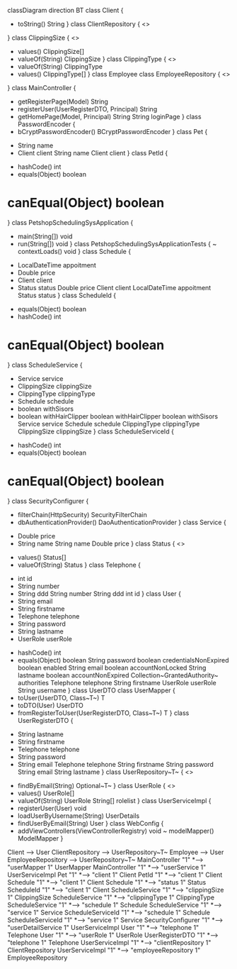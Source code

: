 classDiagram
direction BT
class Client {
  + toString() String
}
class ClientRepository {
<<Interface>>

}
class ClippingSize {
<<enumeration>>
  + values() ClippingSize[]
  + valueOf(String) ClippingSize
}
class ClippingType {
<<enumeration>>
  + valueOf(String) ClippingType
  + values() ClippingType[]
}
class Employee
class EmployeeRepository {
<<Interface>>

}
class MainController {
  + getRegisterPage(Model) String
  + registerUser(UserRegisterDTO, Principal) String
  + getHomePage(Model, Principal) String
   String loginPage
}
class PasswordEncoder {
  + bCryptPasswordEncoder() BCryptPasswordEncoder
}
class Pet {
  - String name
  - Client client
   String name
   Client client
}
class PetId {
  + hashCode() int
  + equals(Object) boolean
  # canEqual(Object) boolean
}
class PetshopSchedulingSysApplication {
  + main(String[]) void
  + run(String[]) void
}
class PetshopSchedulingSysApplicationTests {
  ~ contextLoads() void
}
class Schedule {
  - LocalDateTime appoitment
  - Double price
  - Client client
  - Status status
   Double price
   Client client
   LocalDateTime appoitment
   Status status
}
class ScheduleId {
  + equals(Object) boolean
  + hashCode() int
  # canEqual(Object) boolean
}
class ScheduleService {
  - Service service
  - ClippingSize clippingSize
  - ClippingType clippingType
  - Schedule schedule
  - boolean withSisors
  - boolean withHairClipper
   boolean withHairClipper
   boolean withSisors
   Service service
   Schedule schedule
   ClippingType clippingType
   ClippingSize clippingSize
}
class ScheduleServiceId {
  + hashCode() int
  + equals(Object) boolean
  # canEqual(Object) boolean
}
class SecurityConfigurer {
  + filterChain(HttpSecurity) SecurityFilterChain
  + dbAuthenticationProvider() DaoAuthenticationProvider
}
class Service {
  - Double price
  - String name
   String name
   Double price
}
class Status {
<<enumeration>>
  + values() Status[]
  + valueOf(String) Status
}
class Telephone {
  - int id
  - String number
  - String ddd
   String number
   String ddd
   int id
}
class User {
  - String email
  - String firstname
  - Telephone telephone
  - String password
  - String lastname
  - UserRole userRole
  + hashCode() int
  + equals(Object) boolean
   String password
   boolean credentialsNonExpired
   boolean enabled
   String email
   boolean accountNonLocked
   String lastname
   boolean accountNonExpired
   Collection~GrantedAuthority~ authorities
   Telephone telephone
   String firstname
   UserRole userRole
   String username
}
class UserDTO
class UserMapper {
  + toUser(UserDTO, Class~T~) T
  + toDTO(User) UserDTO
  + fromRegisterToUser(UserRegisterDTO, Class~T~) T
}
class UserRegisterDTO {
  - String lastname
  - String firstname
  - Telephone telephone
  - String password
  - String email
   Telephone telephone
   String firstname
   String password
   String email
   String lastname
}
class UserRepository~T~ {
<<Interface>>
  + findByEmail(String) Optional~T~
}
class UserRole {
<<enumeration>>
  + values() UserRole[]
  + valueOf(String) UserRole
   String[] rolelist
}
class UserServiceImpl {
  + registerUser(User) void
  + loadUserByUsername(String) UserDetails
  + findUserByEmail(String) User
}
class WebConfig {
  + addViewControllers(ViewControllerRegistry) void
  ~ modelMapper() ModelMapper
}

Client  -->  User 
ClientRepository  -->  UserRepository~T~ 
Employee  -->  User 
EmployeeRepository  -->  UserRepository~T~ 
MainController "1" *--> "userMapper 1" UserMapper 
MainController "1" *--> "userService 1" UserServiceImpl 
Pet "1" *--> "client 1" Client 
PetId "1" *--> "client 1" Client 
Schedule "1" *--> "client 1" Client 
Schedule "1" *--> "status 1" Status 
ScheduleId "1" *--> "client 1" Client 
ScheduleService "1" *--> "clippingSize 1" ClippingSize 
ScheduleService "1" *--> "clippingType 1" ClippingType 
ScheduleService "1" *--> "schedule 1" Schedule 
ScheduleService "1" *--> "service 1" Service 
ScheduleServiceId "1" *--> "schedule 1" Schedule 
ScheduleServiceId "1" *--> "service 1" Service 
SecurityConfigurer "1" *--> "userDetailService 1" UserServiceImpl 
User "1" *--> "telephone 1" Telephone 
User "1" *--> "userRole 1" UserRole 
UserRegisterDTO "1" *--> "telephone 1" Telephone 
UserServiceImpl "1" *--> "clientRepository 1" ClientRepository 
UserServiceImpl "1" *--> "employeeRepository 1" EmployeeRepository 

